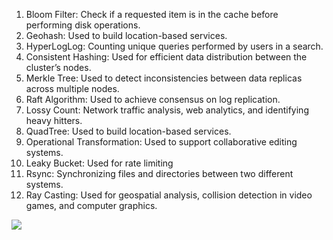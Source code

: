 1. Bloom Filter: Check if a requested item is in the cache before performing disk operations.
1. Geohash: Used to build location-based services.
1. HyperLogLog: Counting unique queries performed by users in a search.
1. Consistent Hashing: Used for efficient data distribution between the cluster’s nodes.
1. Merkle Tree: Used to detect inconsistencies between data replicas across multiple nodes.
1. Raft Algorithm: Used to achieve consensus on log replication.
1. Lossy Count: Network traffic analysis, web analytics, and identifying heavy hitters.
1. QuadTree: Used to build location-based services.
1. Operational Transformation: Used to support collaborative editing systems.
1. Leaky Bucket: Used for rate limiting
1. Rsync: Synchronizing files and directories between two different systems.
1. Ray Casting: Used for geospatial analysis, collision detection in video games, and computer graphics.

<img src="https://substack-post-media.s3.amazonaws.com/public/images/2f632296-4214-4ec8-a1d2-280e9b7f2696_1280x1532.gif">
